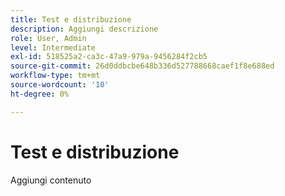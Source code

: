 ```yaml
---
title: Test e distribuzione
description: Aggiungi descrizione
role: User, Admin
level: Intermediate
exl-id: 518525a2-ca3c-47a9-979a-9456284f2cb5
source-git-commit: 26d0ddbcbe648b336d527788668caef1f8e688ed
workflow-type: tm+mt
source-wordcount: '10'
ht-degree: 0%

---
```


# Test e distribuzione

Aggiungi contenuto
